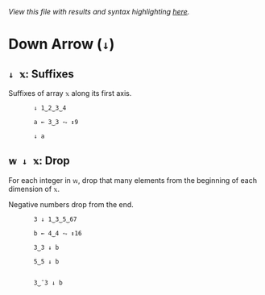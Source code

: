 *View this file with results and syntax highlighting [here](https://mlochbaum.github.io/BQN/help/suffixes_drop.html).*

# Down Arrow (`↓`)

## `↓ 𝕩`: Suffixes

Suffixes of array `𝕩` along its first axis.

           ↓ 1‿2‿3‿4

           a ← 3‿3 ⥊ ↕9

           ↓ a



## `𝕨 ↓ 𝕩`: Drop

For each integer in `𝕨`, drop that many elements from the beginning of each dimension of `𝕩`.

Negative numbers drop from the end.

           3 ↓ 1‿3‿5‿67

           b ← 4‿4 ⥊ ↕16

           3‿3 ↓ b

           5‿5 ↓ b


           3‿¯3 ↓ b
